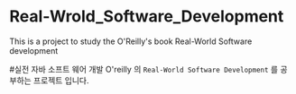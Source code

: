 # Real-Wrold_Software_Development
This is a project to study the O'Reilly's book Real-World Software development

#실전 자바 소프트 웨어 개발
O'reilly 의 `Real-World Software Development` 를 공부하는 프로젝트 입니다.

